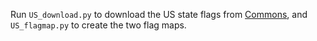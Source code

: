 Run `US_download.py` to download the US state flags from [Commons](https://commons.wikimedia.org/), and `US_flagmap.py` to create the two flag maps.
